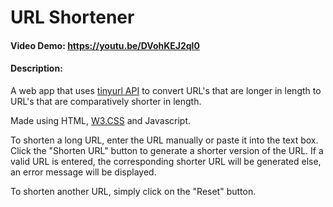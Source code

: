 # URL Shortener
#### Video Demo: https://youtu.be/DVohKEJ2ql0
#### Description: 
A web app that uses [tinyurl API](https://tinyurl.com/app/dev) to convert URL's that are longer in length to URL's that are comparatively shorter in length.

Made using HTML, [W3.CSS](https://www.w3schools.com/w3css/defaulT.asp) and Javascript.

To shorten a long URL, enter the URL manually or paste it into the text box. Click the "Shorten URL" button to generate a shorter version of the URL. If a valid URL is entered, the corresponding shorter URL will be generated else, an error message will be displayed.

To shorten another URL, simply click on the "Reset" button.